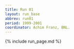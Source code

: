 ```yaml
---
title: Run 01
layout: run_base
abbrev: run01
period: 1999-2001
coordinator: Achim Franz, BNL.
---
```

{% include run_page.md %}
